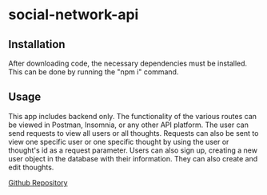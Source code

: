 # social-network-api
## Installation
After downloading code, the necessary dependencies must be installed. This can be done by running the "npm i" command.

## Usage
This app includes backend only. The functionality of the various routes can be viewed in Postman, Insomnia, or any other API platform. The user can send requests to view all users or all thoughts. Requests can also be sent to view one specific user or one specific thought by using the user or thought's id as a request parameter. Users can also sign up, creating a new user object in the database with their information. They can also create and edit thoughts. 

[Github Repository](https://github.com/oguerra9/social-network-api)
